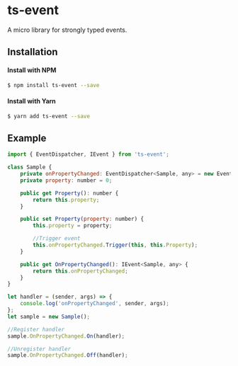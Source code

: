 # ts-event

A micro library for strongly typed events.

## Installation

#### Install with NPM

```sh
$ npm install ts-event --save
```

#### Install with Yarn

```sh
$ yarn add ts-event --save
```

## Example

```javascript
import { EventDispatcher, IEvent } from 'ts-event';

class Sample {
    private onPropertyChanged: EventDispatcher<Sample, any> = new EventDispatcher<Sample, any>();
    private property: number = 0;

    public get Property(): number {
        return this.property;
    }

    public set Property(property: number) {
        this.property = property;

        //Trigger event
        this.onPropertyChanged.Trigger(this, this.Property);
    }

    public get OnPropertyChanged(): IEvent<Sample, any> {
        return this.onPropertyChanged;
    }
}

let handler = (sender, args) => {
    console.log('onPropertyChanged', sender, args);
};
let sample = new Sample();

//Register handler
sample.OnPropertyChanged.On(handler);

//Unregister handler
sample.OnPropertyChanged.Off(handler);
```